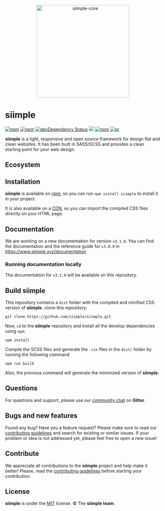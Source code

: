 <div align="center">
  <img height="300px" src="https://rawgit.com/siimple/siimple/master/media/logo-inverted.png" alt="siimple-core">
  <br>
</div>

# siimple

[![npm](https://img.shields.io/npm/v/siimple.svg?style=flat-square)](https://www.npmjs.com/package/siimple)
[![npm](https://img.shields.io/npm/dt/siimple.svg?style=flat-square)](https://www.npmjs.com/package/siimple)
[![devDependency Status](https://david-dm.org/siimple/siimple/dev-status.svg?style=flat-square)](https://david-dm.org/siimple/siimple#info=devDependencies)
[![](https://data.jsdelivr.com/v1/package/npm/siimple/badge)](https://www.jsdelivr.com/package/npm/siimple)
[![npm](https://img.shields.io/npm/l/siimple.svg?style=flat-square)](https://github.com/siimpl/siimple)
[![pr](https://img.shields.io/badge/PRs-welcome-brightgreen.svg?style=flat-square)]()


**siimple** is a light, responsive and open source framework for design flat and clean websites. It has been built in SASS/SCSS and provides a clean starting point for your web design.

## Ecosystem


## Installation

**siimple** is available on [npm](https://npmjs.com/package/siimple), so you can run `npm install siimple` to install it in your project. 

It is also available on a [CDN](https://www.jsdelivr.com/package/npm/siimple), so you can import the compiled CSS files directly on your HTML page.

## Documentation 

We are working on a new documentation for version `v3.1.0`. You can find the documentation and the reference guide for `v3.0.0` in https://www.siimple.xyz/documentation

### Running documentation locally

The documentation for `v3.1.0` will be available on this repository. 

## Build siimple

This repository contains a `dist` folder with the compiled and minified CSS version of **siimple**. clone this repository:

```
git clone https://github.com/siimple/siimple.git
```

Now, `cd` to the **siimple** repository and install all the develop dependencies using `npm`:

```
npm install
```

Compile the SCSS files and generate the `.css` files in the `dist/` folder by running the following command

```
npm run build
```

Also, the previous command will  generate the minimized version of **siimple**.


## Questions 

For questions and support, please use our [community chat](http://chat.siimple.xyz) on **Gitter**.


## Bugs and new features

Found any bug? Have you a feature request? Please make sure to read our [contributing guidelines](./CONTRIBUTING.md) and search for existing or similar issues. If your problem or idea is not addressed yet, please feel free to open a new issue!


## Contribute

We appreciate all contributions to the **siimple** project and help make it better! Please, read the [contributing guidelines](./CONTRIBUTING.md) before starting your contribution.


## License

**siimple** is under the [MIT](LICENSE) license. &copy; The **siimple team**.
